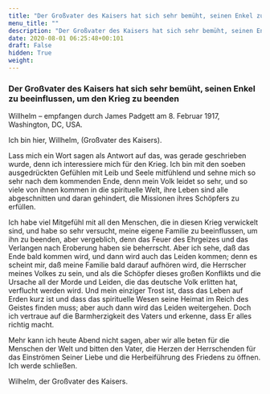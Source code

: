 ```yaml
---
title: "Der Großvater des Kaisers hat sich sehr bemüht, seinen Enkel zu beeinflussen, um den Krieg zu beenden"
menu_title: ""
description: "Der Großvater des Kaisers hat sich sehr bemüht, seinen Enkel zu beeinflussen, um den Krieg zu beenden"
date: 2020-08-01 06:25:48+00:101
draft: False
hidden: True
weight:
---
```

### Der Großvater des Kaisers hat sich sehr bemüht, seinen Enkel zu beeinflussen, um den Krieg zu beenden

Willhelm – empfangen durch James Padgett am 8. Februar 1917, Washington, DC, USA.

Ich bin hier, Willhelm, (Großvater des Kaisers).

Lass mich ein Wort sagen als Antwort auf das, was gerade geschrieben wurde, denn ich interessiere mich für den Krieg. Ich bin mit den soeben ausgedrückten Gefühlen mit Leib und Seele mitfühlend und sehne mich so sehr nach dem kommenden Ende, denn mein Volk leidet so sehr, und so viele von ihnen kommen in die spirituelle Welt, ihre Leben sind alle abgeschnitten und daran gehindert, die Missionen ihres Schöpfers zu erfüllen.

Ich habe viel Mitgefühl mit all den Menschen, die in diesen Krieg verwickelt sind, und habe so sehr versucht, meine eigene Familie zu beeinflussen, um ihn zu beenden, aber vergeblich, denn das Feuer des Ehrgeizes und das Verlangen nach Eroberung haben sie beherrscht. Aber ich sehe, daß das Ende bald kommen wird, und dann wird auch das Leiden kommen; denn es scheint mir, daß meine Familie bald darauf aufhören wird, die Herrscher meines Volkes zu sein, und als die Schöpfer dieses großen Konflikts und die Ursache all der Morde und Leiden, die das deutsche Volk erlitten hat, verflucht werden wird. Und mein einziger Trost ist, dass das Leben auf Erden kurz ist und dass das spirituelle Wesen seine Heimat im Reich des Geistes finden muss; aber auch dann wird das Leiden weitergehen. Doch ich vertraue auf die Barmherzigkeit des Vaters und erkenne, dass Er alles richtig macht.

Mehr kann ich heute Abend nicht sagen, aber wir alle beten für die Menschen der Welt und bitten den Vater, die Herzen der Herrschenden für das Einströmen Seiner Liebe und die Herbeiführung des Friedens zu öffnen. Ich werde schließen.

Wilhelm, der Großvater des Kaisers.  

